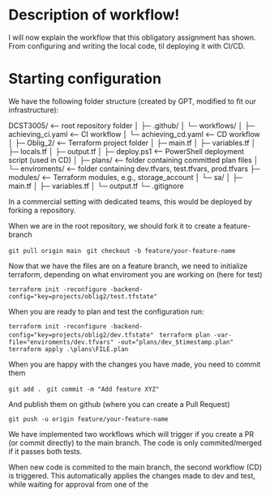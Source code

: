 # Description of workflow!

I will now explain the workflow that this obligatory assignment has shown. From configuring and writing the local code, til deploying it with CI/CD. 

# Starting configuration

We have the following folder structure (created by GPT, modified to fit our infrastructure): 

DCST3005/                 <-- root repository folder
│
├─ .github/
│   └─ workflows/
│       ├─ achieving_ci.yaml    <-- CI workflow
│       └─ achieving_cd.yaml   <-- CD workflow
│
├─ Oblig_2/            <-- Terraform project folder
│   ├─ main.tf
│   ├─ variables.tf
│   ├─ locals.tf
│   ├─ output.tf
│   ├─ deploy.ps1       <-- PowerShell deployment script (used in CD)
│   ├─ plans/           <-- folder containing committed plan files
│   └─ enviroments/     <-- folder containing dev.tfvars, test.tfvars, prod.tfvars
    ├─ modules/            <-- Terraform modules, e.g., storage_account
│       └─ sa/
│           ├─ main.tf
│           ├─ variables.tf
│           └─ output.tf
└─ .gitignore

In a commercial setting with dedicated teams, this would be deployed by forking a repository. 

When we are in the root repository, we should fork it to create a feature-branch

`git pull origin main `
`git checkout -b feature/your-feature-name`


Now that we have the files are on a feature branch, we need to initialize terraform, depending on what enviroment you are working on (here for test)

`terraform init -reconfigure -backend-config="key=projects/oblig2/test.tfstate"`

When you are ready to plan and test the configuration run: 

`terraform init -reconfigure -backend-config="key=projects/oblig2/dev.tfstate" `
`terraform plan -var-file="enviroments/dev.tfvars" -out="plans/dev_$timestamp.plan"`
`terraform apply .\plans\FILE.plan `

When you are happy with the changes you have made, you need to commit them 

`git add . `
`git commit -m "Add feature XYZ"`

And publish them on github (where you can create a Pull Request)

`git push -u origin feature/your-feature-name `

We have implemented two workflows which will trigger if you create a PR (or commit directly) to the main branch. The code is only commited/merged if it passes both tests. 

When new code is commited to the main branch, the second workflow (CD) is triggered. This automatically applies the changes made to dev and test, while waiting for approval from one of the 





